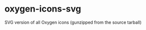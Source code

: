 oxygen-icons-svg
================

SVG version of all Oxygen icons (gunzipped from the source tarball)
